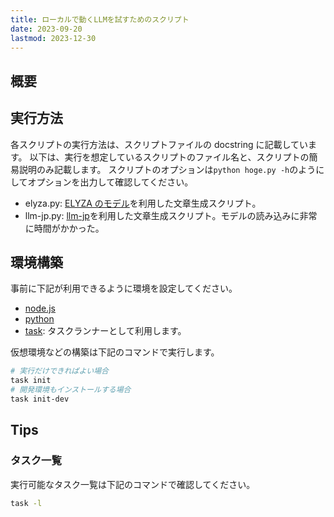 ```yaml
---
title: ローカルで動くLLMを試すためのスクリプト
date: 2023-09-20
lastmod: 2023-12-30
---
```


## 概要

## 実行方法

各スクリプトの実行方法は、スクリプトファイルの docstring に記載しています。
以下は、実行を想定しているスクリプトのファイル名と、スクリプトの簡易説明のみ記載します。
スクリプトのオプションは`python hoge.py -h`のようにしてオプションを出力して確認してください。

- elyza.py: [ELYZA のモデル](https://huggingface.co/elyza/ELYZA-japanese-Llama-2-7b-instruce)を利用した文章生成スクリプト。
- llm-jp.py: [llm-jp](https://huggingface.co/llm-jp/llm-jp-13b-instruct-full-jaster-dolly-oasst-v1.0)を利用した文章生成スクリプト。モデルの読み込みに非常に時間がかかった。

## 環境構築

事前に下記が利用できるように環境を設定してください。

- [node.js](https://nodejs.org/en)
- [python](https://nodejs.org/en)
- [task](https://taskfile.dev/): タスクランナーとして利用します。

仮想環境などの構築は下記のコマンドで実行します。

```sh
# 実行だけできればよい場合
task init
# 開発環境もインストールする場合
task init-dev
```

## Tips

### タスク一覧

実行可能なタスク一覧は下記のコマンドで確認してください。

```sh
task -l
```

